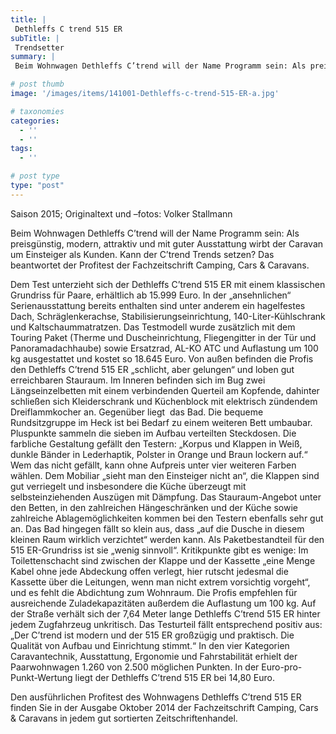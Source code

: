 ```yaml
---
title: |
 Dethleffs C trend 515 ER
subTitle: |
 Trendsetter
summary: |
 Beim Wohnwagen Dethleffs C’trend will der Name Programm sein: Als preisgünstig, modern, attraktiv und mit guter Ausstattung wirbt der Caravan um Einsteiger als Kunden. Kann der C’trend Trends setzen? Das beantwortet der Profitest der Fachzeitschrift Camping, Cars & Caravans.

# post thumb
image: '/images/items/141001-Dethleffs-c-trend-515-ER-a.jpg'

# taxonomies
categories: 
  - ''
  - ''
tags:
  - ''

# post type
type: "post"
---
```


Saison 2015; Originaltext und –fotos: Volker Stallmann  

Beim Wohnwagen Dethleffs C’trend will der Name Programm sein: Als preisgünstig, modern, attraktiv und mit guter Ausstattung wirbt der Caravan um Einsteiger als Kunden. Kann der C’trend Trends setzen? Das beantwortet der Profitest der Fachzeitschrift Camping, Cars & Caravans.  

Dem Test unterzieht sich der Dethleffs C’trend 515 ER mit einem klassischen Grundriss für Paare, erhältlich ab 15.999 Euro. In der „ansehnlichen“ Serienausstattung bereits enthalten sind unter anderem ein hagelfestes Dach, Schräglenkerachse, Stabilisierungseinrichtung, 140-Liter-Kühlschrank und Kaltschaummatratzen. Das Testmodell wurde zusätzlich mit dem Touring Paket (Therme und Duscheinrichtung, Fliegengitter in der Tür und Panoramadachhaube) sowie Ersatzrad, AL-KO ATC und Auflastung um 100 kg ausgestattet und kostet so 18.645 Euro. Von außen befinden die Profis den Dethleffs C’trend 515 ER „schlicht, aber gelungen“ und loben gut erreichbaren Stauraum. Im Inneren befinden sich im Bug zwei Längseinzelbetten mit einem verbindenden Querteil am Kopfende, dahinter schließen sich Kleiderschrank und Küchenblock mit elektrisch zündendem Dreiflammkocher an. Gegenüber liegt  das Bad. Die bequeme Rundsitzgruppe im Heck ist bei Bedarf zu einem weiteren Bett umbaubar. Pluspunkte sammeln die sieben im Aufbau verteilten Steckdosen. Die farbliche Gestaltung gefällt den Testern: „Korpus und Klappen in Weiß, dunkle Bänder in Lederhaptik, Polster in Orange und Braun lockern auf.“ Wem das nicht gefällt, kann ohne Aufpreis unter vier weiteren Farben wählen. Dem Mobiliar „sieht man den Einsteiger nicht an“, die Klappen sind gut verriegelt und insbesondere die Küche überzeugt mit selbsteinziehenden Auszügen mit Dämpfung. Das Stauraum-Angebot unter den Betten, in den zahlreichen Hängeschränken und der Küche sowie zahlreiche Ablagemöglichkeiten kommen bei den Testern ebenfalls sehr gut an. Das Bad hingegen fällt so klein aus, dass „auf die Dusche in diesem kleinen Raum wirklich verzichtet“ werden kann. Als Paketbestandteil für den 515 ER-Grundriss ist sie „wenig sinnvoll“. Kritikpunkte gibt es wenige: Im Toilettenschacht sind zwischen der Klappe und der Kassette „eine Menge Kabel ohne jede Abdeckung offen verlegt, hier rutscht jedesmal die Kassette über die Leitungen, wenn man nicht extrem vorsichtig vorgeht“, und es fehlt die Abdichtung zum Wohnraum. Die Profis empfehlen für ausreichende Zuladekapazitäten außerdem die Auflastung um 100 kg. Auf der Straße verhält sich der 7,64 Meter lange Dethleffs C’trend 515 ER hinter jedem Zugfahrzeug unkritisch. Das Testurteil fällt entsprechend positiv aus: „Der C’trend ist modern und der 515 ER großzügig und praktisch. Die Qualität von Aufbau und Einrichtung stimmt.“ In den vier Kategorien Caravantechnik, Ausstattung, Ergonomie und Fahrstabilität erhielt der Paarwohnwagen 1.260 von 2.500 möglichen Punkten. In der Euro-pro-Punkt-Wertung liegt der Dethleffs C’trend 515 ER bei 14,80 Euro.  

Den ausführlichen Profitest des Wohnwagens Dethleffs C’trend 515 ER finden Sie in der Ausgabe Oktober 2014 der Fachzeitschrift Camping, Cars & Caravans in jedem gut sortierten Zeitschriftenhandel.